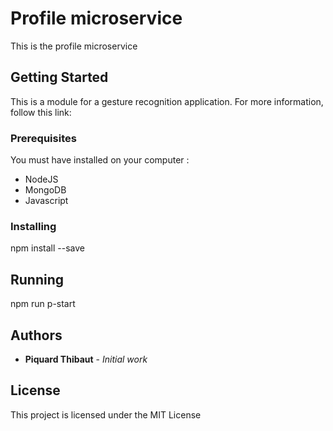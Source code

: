 # Profile microservice

This is the profile microservice

## Getting Started

This is a module for a gesture recognition application. For more information, follow this link: 

### Prerequisites

You must have installed on your computer : 

- NodeJS
- MongoDB
- Javascript

### Installing

npm install --save

## Running

npm run p-start

## Authors

* **Piquard Thibaut** - *Initial work*

## License

This project is licensed under the MIT License

